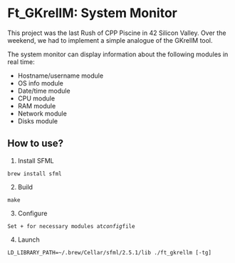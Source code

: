 # Ft_GKrellM: System Monitor

This project was the last Rush of CPP Piscine in 42 Silicon Valley. Over the weekend, we had to implement a simple analogue of the GKrellM tool.

The system monitor can display information about the following modules in real time:

* Hostname/username module
* OS info module
* Date/time module
* CPU module
* RAM module
* Network module
* Disks module

## How to use?

1. Install SFML

  `brew install sfml`

2. Build

  `make`

3. Configure

  `Set + for necessary modules at`*`config`*`file`

4. Launch

  `LD_LIBRARY_PATH=~/.brew/Cellar/sfml/2.5.1/lib ./ft_gkrellm [-tg]`
